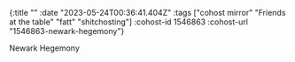 {:title ""
 :date "2023-05-24T00:36:41.404Z"
 :tags ["cohost mirror" "Friends at the table" "fatt" "shitchosting"]
 :cohost-id 1546863
 :cohost-url "1546863-newark-hegemony"}

Newark Hegemony